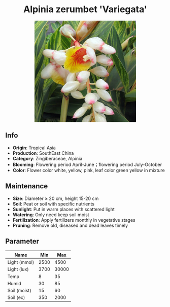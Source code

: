 <h1 align='center'>Alpinia zerumbet 'Variegata'</h1>
<p align="center">
    <img 
        align='center'
        width='320'
        src="../images/alpinia zerumbet variegata.png" 
        alt='Alpinia zerumbet 'Variegata'' />
</p>

## Info

 - **Origin**: Tropical Asia
 - **Production**: SouthEast China
 - **Category**: Zingiberaceae, Alpinia
 - **Blooming**: Flowering period April-June；flowering period July-October
 - **Color**: Flower color white, yellow, pink, leaf color green yellow in mixture

## Maintenance

 - **Size**: Diameter ≥ 20 cm, height 15-20 cm
 - **Soil**: Peat or soil with specific nutrients
 - **Sunlight**: Put in warm places with scattered light
 - **Watering**: Only need keep soil moist
 - **Fertilization**: Apply fertilizers monthly in vegetative stages
 - **Pruning**: Remove old, diseased and dead leaves timely

## Parameter

| Name         | Min  | Max   |
|--------------|------|-------|
| Light (mmol) | 2500 | 4500  |
| Light (lux)  | 3700 | 30000 |
| Temp         | 8    | 35    |
| Humid        | 30   | 85    |
| Soil (moist) | 15   | 60    |
| Soil (ec)    | 350  | 2000  |
